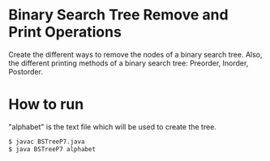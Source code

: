 # Binary Search Tree Remove and Print Operations

Create the different ways to remove the nodes of a binary search tree. Also, the different printing methods of a binary search tree: Preorder, Inorder, Postorder.

# How to run
"alphabet" is the text file which will be used to create the tree.
```sh
$ javac BSTreeP7.java
$ java BSTreeP7 alphabet
```

